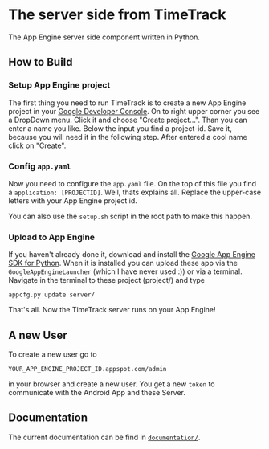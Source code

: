 # The server side from TimeTrack
The App Engine server side component written in Python.

## How to Build
### Setup App Engine project
The first thing you need to run TimeTrack is to create a new App Engine project in your [Google Developer Console](https://console.developers.google.com).
On to right upper corner you see a DropDown menu. Click it and choose "Create project...".
Than you can enter a name you like. Below the input you find a project-id. Save it, because you will need it in the following step.
After entered a cool name click on "Create".

### Config `app.yaml`
Now you need to configure the `app.yaml` file.
On the top of this file you find a `application: [PROJECTID]`. Well, thats explains all.
Replace the upper-case letters with your App Engine project id.

You can also use the `setup.sh` script in the root path to make this happen.

### Upload to App Engine
If you haven't already done it, download and install the [Google App Engine SDK for Python](https://cloud.google.com/appengine/downloads).
When it is installed you can upload these app via the `GoogleAppEngineLauncher` (which I have never used :)) or via a terminal.
Navigate in the terminal to these project (project/) and type
```
appcfg.py update server/
```

That's all. Now the TimeTrack server runs on your App Engine!

## A new User
To create a new user go to
```
YOUR_APP_ENGINE_PROJECT_ID.appspot.com/admin
```
in your browser and create a new user.
You get a new `token` to communicate with the Android App and these Server.

## Documentation
The current documentation can be find in [`documentation/`](documentation).
